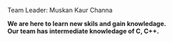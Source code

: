 Team Leader:   Muskan Kaur Channa

 <b>We are here to learn new skils and gain knowledage.</b>
 <br>
<b> Our team has intermediate knowledage of C, C++.</b>


